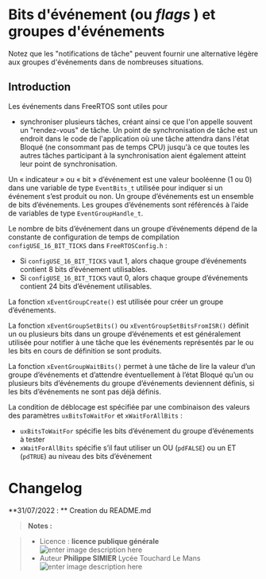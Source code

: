﻿# Bits d'événement (ou _flags_ ) et groupes d'événements

Notez que  les "notifications de tâche" peuvent fournir une alternative légère aux groupes d'événements dans de nombreuses situations.

## Introduction

Les événements dans FreeRTOS sont utiles pour 

 -  synchroniser plusieurs tâches, créant ainsi ce que l'on appelle souvent un "rendez-vous" de tâche. Un point de synchronisation de tâche est un endroit dans le code de l'application où une tâche attendra dans l'état Bloqué (ne consommant pas de temps CPU) jusqu'à ce que toutes les autres tâches participant à la synchronisation aient également atteint leur point de synchronisation. 

Un « indicateur » ou « bit » d’événement est une valeur booléenne (1 ou 0) dans une variable de type  `EventBits_t`  utilisée pour indiquer si un événement s’est produit ou non. Un groupe d’événements est un ensemble de bits d’événements. Les groupes d’événements sont référencés à l’aide de variables de type  `EventGroupHandle_t`.

Le nombre de bits d’événement dans un groupe d’événements dépend de la constante de configuration de temps de compilation  `configUSE_16_BIT_TICKS`  dans  `FreeRTOSConfig.h`  :

-   Si  `configUSE_16_BIT_TICKS`  vaut 1, alors chaque groupe d’événements contient 8 bits d’événement utilisables.
-   Si  `configUSE_16_BIT_TICKS`  vaut 0, alors chaque groupe d’événements contient 24 bits d’événement utilisables.

La fonction  `xEventGroupCreate()`  est utilisée pour créer un groupe d’événements.

La fonction  `xEventGroupSetBits()`  ou  `xEventGroupSetBitsFromISR()`  définit un ou plusieurs bits dans un groupe d’événements et est généralement utilisée pour notifier à une tâche que les événements représentés par le ou les bits en cours de définition se sont produits.

La fonction  `xEventGroupWaitBits()`  permet à une tâche de lire la valeur d’un groupe d’événements et d’attendre éventuellement à l’état Bloqué qu’un ou plusieurs bits d’événements du groupe d’événements deviennent définis, si les bits d’événements ne sont pas déjà définis.

La condition de déblocage est spécifiée par une combinaison des valeurs des paramètres  `uxBitsToWaitFor`  et  `xWaitForAllBits`  :

-   `uxBitsToWaitFor`  spécifie les bits d’événement du groupe d’événements à tester
-   `xWaitForAllBits`  spécifie s’il faut utiliser un OU (`pdFALSE`) ou un ET (`pdTRUE`) au niveau des bits d’événement


# Changelog

**31/07/2022 : ** Creation du README.md 

> **Notes :**


> - Licence : **licence publique générale** ![enter image description here](https://img.shields.io/badge/licence-GPL-green.svg)
> - Auteur **Philippe SIMIER** Lycée Touchard Le Mans
>  ![enter image description here](https://img.shields.io/badge/built-passing-green.svg)
<!-- TOOLBOX 

Génération des badges : https://shields.io/
Génération de ce fichier : https://stackedit.io/editor#


